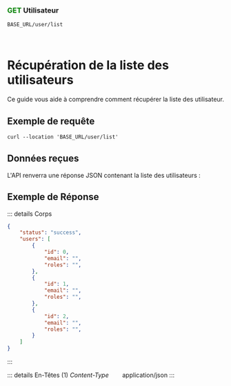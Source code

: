 ### <span style="color:green">GET</span>  Utilisateur

````
BASE_URL/user/list
````
<br>

# Récupération de la liste des utilisateurs
Ce guide vous aide à comprendre comment récupérer la liste des utilisateur.

## Exemple de requête

```txt
curl --location 'BASE_URL/user/list'
```

## Données reçues
L'API renverra une réponse JSON contenant la liste des utilisateurs :

## Exemple de Réponse

::: details Corps  

```json
{
    "status": "success",
    "users": [
        {
            "id": 0,
            "email": "",
            "roles": "",
        },
        {
            "id": 1,
            "email": "",
            "roles": "",
        },
        {
            "id": 2,
            "email": "",
            "roles": "",
        }
    ]
}
```
:::

::: details En-Têtes (1)
 *Content-Type*    &nbsp;&nbsp;&nbsp;&nbsp;&nbsp;&nbsp;     application/json
:::
